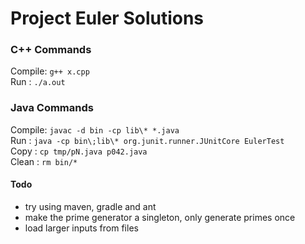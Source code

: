 # Project Euler Solutions

### C++ Commands
Compile: `g++ x.cpp`  
Run    : `./a.out`  

### Java Commands

Compile: `javac -d bin -cp lib\* *.java`  
Run    : `java -cp bin\;lib\* org.junit.runner.JUnitCore EulerTest`  
Copy   : `cp tmp/pN.java p042.java`  
Clean  : `rm bin/*`  

#### Todo
- try using maven, gradle and ant
- make the prime generator a singleton, only generate primes once
- load larger inputs from files
